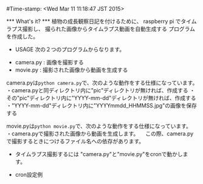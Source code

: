#Time-stamp: <Wed Mar 11 11:18:47 JST 2015>

*** What's it? ***
植物の成長観察日記を付けるために、
raspberry pi でタイムラプス撮影し、
撮られた画像からタイムラプス動画を自動生成する
プログラムを作成した。

* USAGE
次の２つのプログラムからなります。
- camera.py : 画像を撮影する
- movie.py  : 撮影された画像から動画を生成する


camera.pyは```python camera.py```で、次のような動作をする仕様になっています。
・camera.pyと同ディレクトリ内に"pic"ディレクトリが無ければ、作成する
・その"pic"ディレクトリ内に"YYYY-mm-dd"ディレクトリが無ければ、作成する
・"YYYY-mm-dd"ディレクトリ内に"YYYYmmdd_HHMMSS.jpg"の画像を保存する

movie.pyは```python movie.py```で、次のような動作をする仕様になっています。
・camera.pyで撮影された画像から動画を生成します。
　この際、camera.pyで撮影するときにつけるファイル名への依存があります。


* タイムラプス撮影するには
 "camera.py"と"movie.py"をcronで動かします。
 - cron設定例

